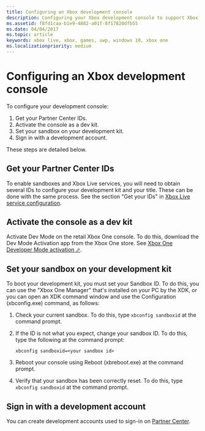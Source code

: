 ```yaml
---
title: Configuring an Xbox development console
description: Configuring your Xbox development console to support Xbox Live development.
ms.assetid: f8fd1caa-b1e9-4882-a01f-8f17820dfb55
ms.date: 04/04/2017
ms.topic: article
keywords: xbox live, xbox, games, uwp, windows 10, xbox one
ms.localizationpriority: medium
---
```


# Configuring an Xbox development console

To configure your development console:
1. Get your Partner Center IDs.
2. Activate the console as a dev kit.
3. Set your sandbox on your development kit.
4. Sign in with a development account.
 
These steps are detailed below.


## Get your Partner Center IDs

To enable sandboxes and Xbox Live services, you will need to obtain several IDs to configure your development kit and your title.
These can be done with the same process.
See the section "Get your IDs" in [Xbox Live service configuration](../../../../xbox-live-service-configuration.md#get_ids).


## Activate the console as a dev kit

Activate Dev Mode on the retail Xbox One console.
To do this, download the Dev Mode Activation app from the Xbox One store.
See <a href="https://docs.microsoft.com/en-us/windows/uwp/xbox-apps/devkit-activation" target="_blank">Xbox One Developer Mode activation &#11008;</a>.


## Set your sandbox on your development kit

To boot your development kit, you must set your Sandbox ID.
To do this, you can use the "Xbox One Manager" that's installed on your PC by the XDK, or you can open an XDK command window and use the Configuration (xbconfig.exe) command, as follows:

1. Check your current sandbox.
   To do this, type `xbconfig sandboxid` at the command prompt.

2. If the ID is not what you expect, change your sandbox ID.
   To do this, type the following at the command prompt:

   `xbconfig sandboxid=<your sandbox id>`

3. Reboot your console using Reboot (xbreboot.exe) at the command prompt.

4. Verify that your sandbox has been correctly reset.
   To do this, type `xbconfig sandboxid` at the command prompt.


## Sign in with a development account

You can create development accounts used to sign-in on [Partner Center](https://partner.microsoft.com/dashboard).
